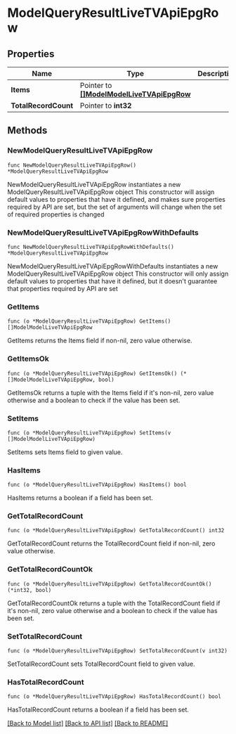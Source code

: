 # ModelQueryResultLiveTVApiEpgRow

## Properties

Name | Type | Description | Notes
------------ | ------------- | ------------- | -------------
**Items** | Pointer to [**[]ModelModelLiveTVApiEpgRow**](ModelModelLiveTVApiEpgRow.md) |  | [optional] 
**TotalRecordCount** | Pointer to **int32** |  | [optional] 

## Methods

### NewModelQueryResultLiveTVApiEpgRow

`func NewModelQueryResultLiveTVApiEpgRow() *ModelQueryResultLiveTVApiEpgRow`

NewModelQueryResultLiveTVApiEpgRow instantiates a new ModelQueryResultLiveTVApiEpgRow object
This constructor will assign default values to properties that have it defined,
and makes sure properties required by API are set, but the set of arguments
will change when the set of required properties is changed

### NewModelQueryResultLiveTVApiEpgRowWithDefaults

`func NewModelQueryResultLiveTVApiEpgRowWithDefaults() *ModelQueryResultLiveTVApiEpgRow`

NewModelQueryResultLiveTVApiEpgRowWithDefaults instantiates a new ModelQueryResultLiveTVApiEpgRow object
This constructor will only assign default values to properties that have it defined,
but it doesn't guarantee that properties required by API are set

### GetItems

`func (o *ModelQueryResultLiveTVApiEpgRow) GetItems() []ModelModelLiveTVApiEpgRow`

GetItems returns the Items field if non-nil, zero value otherwise.

### GetItemsOk

`func (o *ModelQueryResultLiveTVApiEpgRow) GetItemsOk() (*[]ModelModelLiveTVApiEpgRow, bool)`

GetItemsOk returns a tuple with the Items field if it's non-nil, zero value otherwise
and a boolean to check if the value has been set.

### SetItems

`func (o *ModelQueryResultLiveTVApiEpgRow) SetItems(v []ModelModelLiveTVApiEpgRow)`

SetItems sets Items field to given value.

### HasItems

`func (o *ModelQueryResultLiveTVApiEpgRow) HasItems() bool`

HasItems returns a boolean if a field has been set.

### GetTotalRecordCount

`func (o *ModelQueryResultLiveTVApiEpgRow) GetTotalRecordCount() int32`

GetTotalRecordCount returns the TotalRecordCount field if non-nil, zero value otherwise.

### GetTotalRecordCountOk

`func (o *ModelQueryResultLiveTVApiEpgRow) GetTotalRecordCountOk() (*int32, bool)`

GetTotalRecordCountOk returns a tuple with the TotalRecordCount field if it's non-nil, zero value otherwise
and a boolean to check if the value has been set.

### SetTotalRecordCount

`func (o *ModelQueryResultLiveTVApiEpgRow) SetTotalRecordCount(v int32)`

SetTotalRecordCount sets TotalRecordCount field to given value.

### HasTotalRecordCount

`func (o *ModelQueryResultLiveTVApiEpgRow) HasTotalRecordCount() bool`

HasTotalRecordCount returns a boolean if a field has been set.


[[Back to Model list]](../README.md#documentation-for-models) [[Back to API list]](../README.md#documentation-for-api-endpoints) [[Back to README]](../README.md)


